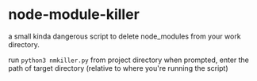 # node-module-killer
a small kinda dangerous script to delete node_modules from your work directory.


run `python3 nmkiller.py` from project directory
when prompted, enter the path of target directory (relative to where you're running the script)
